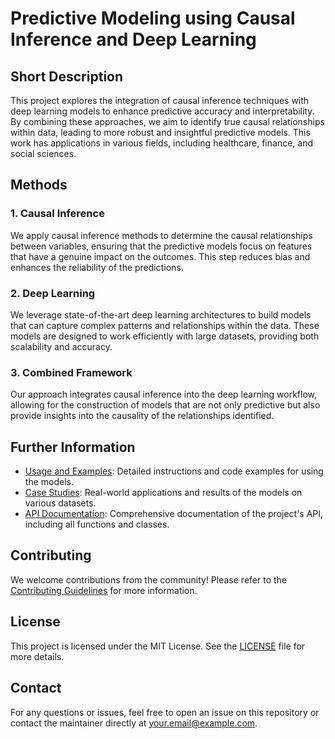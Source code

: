 # **Predictive Modeling using Causal Inference and Deep Learning**

## **Short Description**

This project explores the integration of causal inference techniques with deep learning models to enhance predictive accuracy and interpretability. By combining these approaches, we aim to identify true causal relationships within data, leading to more robust and insightful predictive models. This work has applications in various fields, including healthcare, finance, and social sciences.

## **Methods**

### **1. Causal Inference**
We apply causal inference methods to determine the causal relationships between variables, ensuring that the predictive models focus on features that have a genuine impact on the outcomes. This step reduces bias and enhances the reliability of the predictions.

### **2. Deep Learning**
We leverage state-of-the-art deep learning architectures to build models that can capture complex patterns and relationships within the data. These models are designed to work efficiently with large datasets, providing both scalability and accuracy.

### **3. Combined Framework**
Our approach integrates causal inference into the deep learning workflow, allowing for the construction of models that are not only predictive but also provide insights into the causality of the relationships identified.

## **Further Information**

- [Usage and Examples](usage.md): Detailed instructions and code examples for using the models.
- [Case Studies](case-studies.md): Real-world applications and results of the models on various datasets.
- [API Documentation](api-documentation.md): Comprehensive documentation of the project's API, including all functions and classes.

## **Contributing**

We welcome contributions from the community! Please refer to the [Contributing Guidelines](CONTRIBUTING.md) for more information.

## **License**

This project is licensed under the MIT License. See the [LICENSE](LICENSE) file for more details.

## **Contact**

For any questions or issues, feel free to open an issue on this repository or contact the maintainer directly at [your.email@example.com](mailto:your.email@example.com).

